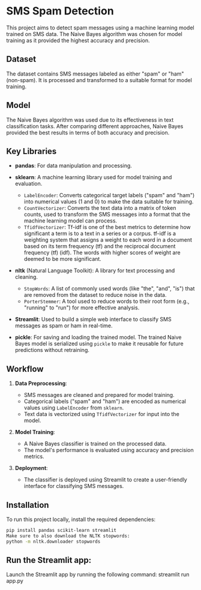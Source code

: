 # SMS Spam Detection

This project aims to detect spam messages using a machine learning model trained on SMS data. The Naive Bayes algorithm was chosen for model training as it provided the highest accuracy and precision.

## Dataset
The dataset contains SMS messages labeled as either "spam" or "ham" (non-spam). It is processed and transformed to a suitable format for model training.

## Model
The Naive Bayes algorithm was used due to its effectiveness in text classification tasks. After comparing different approaches, Naive Bayes provided the best results in terms of both accuracy and precision.
## Key Libraries

- **pandas**: For data manipulation and processing.
  
- **sklearn**: A machine learning library used for model training and evaluation.
  - `LabelEncoder`: Converts categorical target labels ("spam" and "ham") into numerical values (1 and 0) to make the data suitable for training.
  - `CountVectorizer`: Converts the text data into a matrix of token counts, used to transform the SMS messages into a format that the machine learning model can process.
  - `TfidfVectorizer`: Tf-idf is one of the best metrics to determine how significant a term is to a text in a series or a corpus. tf-idf is a weighting system that assigns a weight to each word in a document based on its term frequency (tf) and the reciprocal document frequency (tf) (idf). The words with higher scores of weight are deemed to be more significant.

- **nltk** (Natural Language Toolkit): A library for text processing and cleaning.
  - `StopWords`: A list of commonly used words (like "the", "and", "is") that are removed from the dataset to reduce noise in the data.
  - `PorterStemmer`: A tool used to reduce words to their root form (e.g., "running" to "run") for more effective analysis.

- **Streamlit**: Used to build a simple web interface to classify SMS messages as spam or ham in real-time.
- **pickle**: For saving and loading the trained model. The trained Naive Bayes model is serialized using `pickle` to make it reusable for future predictions without retraining.

## Workflow
1. **Data Preprocessing**:
   - SMS messages are cleaned and prepared for model training.
   - Categorical labels ("spam" and "ham") are encoded as numerical values using `LabelEncoder` from `sklearn`.
   - Text data is vectorized using `TfidfVectorizer` for input into the model.

2. **Model Training**:
   - A Naive Bayes classifier is trained on the processed data.
   - The model's performance is evaluated using accuracy and precision metrics.

3. **Deployment**:
   - The classifier is deployed using Streamlit to create a user-friendly interface for classifying SMS messages.

## Installation
To run this project locally, install the required dependencies:

```bash
pip install pandas scikit-learn streamlit
Make sure to also download the NLTK stopwords:
python -m nltk.downloader stopwords
```
## Run the Streamlit app: 
Launch the Streamlit app by running the following command:
streamlit run app.py

  
